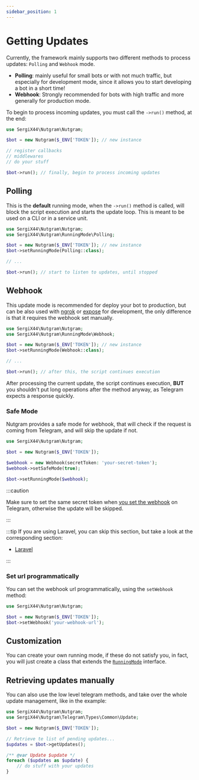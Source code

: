 ```yaml
---
sidebar_position: 1
---
```


# Getting Updates

Currently, the framework mainly supports two different methods to process updates: `Polling` and `Webhook` mode.

- **Polling**: mainly useful for small bots or with not much traffic, but especially for development mode, since it
  allows you to start developing a bot in a short time!
- **Webhook**: Strongly recommended for bots with high traffic and more generally for production mode.

To begin to process incoming updates, you must call the `->run()` method, at the end:

```php
use SergiX44\Nutgram\Nutgram;

$bot = new Nutgram($_ENV['TOKEN']); // new instance

// register callbacks
// middlewares
// do your stuff

$bot->run(); // finally, begin to process incoming updates
```

## Polling

This is the **default** running mode, when the `->run()` method is called, will block the script execution and starts
the update loop. This is meant to be used on a CLI or in a service unit.

```php
use SergiX44\Nutgram\Nutgram;
use SergiX44\Nutgram\RunningMode\Polling;

$bot = new Nutgram($_ENV['TOKEN']); // new instance
$bot->setRunningMode(Polling::class);

// ...

$bot->run(); // start to listen to updates, until stopped
```

## Webhook

This update mode is recommended for deploy your bot to production, but can be also used with [ngrok](https://ngrok.com) or [expose](https://beyondco.de/docs/expose/introduction) for
development, the only difference is that it requires the webhook set manually.

```php
use SergiX44\Nutgram\Nutgram;
use SergiX44\Nutgram\RunningMode\Webhook;

$bot = new Nutgram($_ENV['TOKEN']); // new instance
$bot->setRunningMode(Webhook::class);

// ...

$bot->run(); // after this, the script continues execution
```

After processing the current update, the script continues execution, **BUT** you shouldn't put long operations after the
method anyway, as Telegram expects a response quickly.

### Safe Mode
Nutgram provides a safe mode for webhook, that will check if the request is coming from Telegram, and will skip the update if not.

```php
use SergiX44\Nutgram\Nutgram;

$bot = new Nutgram($_ENV['TOKEN']);

$webhook = new Webhook(secretToken: 'your-secret-token');
$webhook->setSafeMode(true);

$bot->setRunningMode($webhook);
```

:::caution

Make sure to set the same secret token when [you set the webhook](https://core.telegram.org/bots/api#setwebhook) on Telegram, otherwise the update will be skipped.

:::

:::tip
If you are using Laravel, you can skip this section, but take a look at the corresponding section:

- [Laravel](configuration/laravel.md#safe-mode)

:::

### Set url programmatically

You can set the webhook url programmatically, using the `setWebhook` method:

```php
use SergiX44\Nutgram\Nutgram;

$bot = new Nutgram($_ENV['TOKEN']);
$bot->setWebhook('your-webhook-url');
```

## Customization

You can create your own running mode, if these do not satisfy you, in fact, you will just create a class that extends
the [`RunningMode`](https://github.com/nutgram/nutgram/blob/master/src/RunningMode/RunningMode.php) interface.

## Retrieving updates manually

You can also use the low level telegram methods, and take over the whole update management, like in the example:

```php
use SergiX44\Nutgram\Nutgram;
use SergiX44\Nutgram\Telegram\Types\Common\Update;

$bot = new Nutgram($_ENV['TOKEN']);

// Retrieve te list of pending updates...
$updates = $bot->getUpdates();

/** @var Update $update */
foreach ($updates as $update) {
    // do stuff with your updates
}
```
